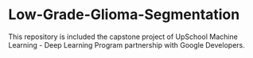 # Low-Grade-Glioma-Segmentation
 This repository is included the capstone project of UpSchool Machine Learning - Deep Learning Program partnership with Google Developers.
